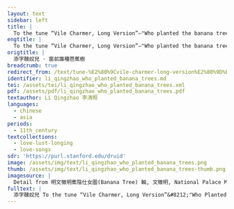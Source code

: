```yaml
---
layout: text
sidebar: left
title: |
  To the tune “Vile Charmer, Long Version”—"Who planted the banana trees in front of the window | 添字醜奴兒 · 窗前誰種芭蕉樹
engtitle: |
  To the tune “Vile Charmer, Long Version”—"Who planted the banana trees in front of the window
origtitle: |
  添字醜奴兒 · 窗前誰種芭蕉樹
breadcrumb: true
redirect_from: /text/tune-%E2%80%9Cvile-charmer-long-version%E2%80%9D%E2%80%94who-planted-banana-trees-front-window
identifier: li_qingzhao_who_planted_banana_trees.md
tei: /assets/tei/li_qingzhao_who_planted_banana_trees.xml
pdf: /assets/pdf/li_qingzhao_who_planted_banana_trees.pdf
textauthor: Li Qingzhao 李清照
languages:
  - chinese
  - asia
periods:
  - 11th_century
textcollections:
  - love-lust-longing
  - love-songs
sdr: 'https://purl.stanford.edu/druid'
image: /assets/img/text/li_qingzhao_who_planted_banana_trees.png
thumb: /assets/img/text/li_qingzhao_who_planted_banana_trees-thumb.png
imagesource: |
  Detail from 明文徵明蕉陰仕女圖(Banana Tree) 軸, 文徵明, National Palace Museum, Accession Number: K2A001339N000000000PAA [Public Domian]
fulltext: |
  添字醜奴兒 To the tune “Vile Charmer, Long Version”&#8212;"Who Planted" 窗前誰種芭蕉樹， Who planted the banana trees in front of the window? 陰滿中庭。 The shade fills up the courtyard. 陰滿中庭。 The shade fills up the courtyard. 葉葉心心 One leaf after another, one heart after another, 舒捲有餘情。 folding and unfolding, with too much feeling. 傷心枕上三更雨， Heartbroken on the pillow, the rain in the third hourThe third hour of the traditional Chinese clock refers to the period between 11pm and 1am. 點滴霖霪。 drips on and on, 點滴霖霪。 drips on and on. 愁損北人， It saddens the northernerThe poet-speaker refers to herself here., 不慣起來聽。 who is not used to listening and thus rises from her bed.
---
```


